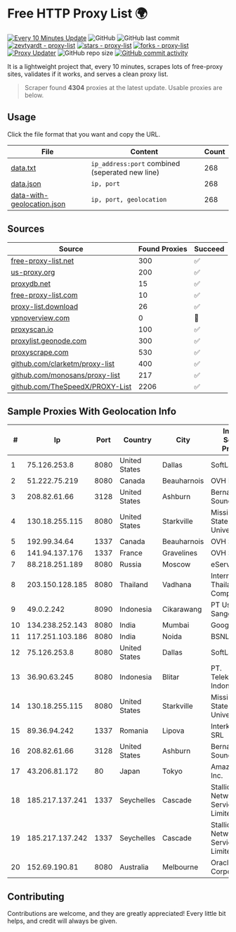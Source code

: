 
# Free HTTP Proxy List 🌍

[![Every 10 Minutes Update](https://github.com/mertguvencli/http-proxy-list/actions/workflows/main.yml/badge.svg?branch=main)](https://github.com/mertguvencli/http-proxy-list/actions/workflows/main.yml)
![GitHub](https://img.shields.io/github/license/mertguvencli/http-proxy-list)
![GitHub last commit](https://img.shields.io/github/last-commit/mertguvencli/http-proxy-list)
[![zevtyardt - proxy-list](https://img.shields.io/static/v1?label=zevtyardt&message=proxy-list&color=blue&logo=github)](https://github.com/zevtyardt/proxy-list "Go to GitHub repo")
[![stars - proxy-list](https://img.shields.io/github/stars/zevtyardt/proxy-list?style=social)](https://github.com/zevtyardt/proxy-list)
[![forks - proxy-list](https://img.shields.io/github/forks/zevtyardt/proxy-list?style=social)](https://github.com/zevtyardt/proxy-list)
[![Proxy Updater](https://github.com/zevtyardt/proxy-list/workflows/Proxy%20Updater/badge.svg)](https://github.com/zevtyardt/proxy-list/actions?query=workflow:"Proxy+Updater")
![GitHub repo size](https://img.shields.io/github/repo-size/zevtyardt/proxy-list)
[![GitHub commit activity](https://img.shields.io/github/commit-activity/m/zevtyardt/proxy-list?logo=commits)](https://github.com/zevtyardt/proxy-list/commits/main)

It is a lightweight project that, every 10 minutes, scrapes lots of free-proxy sites, validates if it works, and serves a clean proxy list.

> Scraper found **4304** proxies at the latest update. Usable proxies are below.

## Usage

Click the file format that you want and copy the URL.

|File|Content|Count|
|----|-------|-----|
|[data.txt](https://raw.githubusercontent.com/mertguvencli/http-proxy-list/main/proxy-list/data.txt)|`ip_address:port` combined (seperated new line)|268|
|[data.json](https://raw.githubusercontent.com/mertguvencli/http-proxy-list/main/proxy-list/data.json)|`ip, port`|268|
|[data-with-geolocation.json](https://raw.githubusercontent.com/mertguvencli/http-proxy-list/main/proxy-list/data-with-geolocation.json)|`ip, port, geolocation`|268|

## Sources

|Source|Found Proxies|Succeed|
|------|-------------|-------|
|[free-proxy-list.net](https://free-proxy-list.net)|300|✅|
|[us-proxy.org](https://www.us-proxy.org)|200|✅|
|[proxydb.net](http://proxydb.net)|15|✅|
|[free-proxy-list.com](https://free-proxy-list.com/?page=&port=&type%5B%5D=http&type%5B%5D=https&up_time=0&search=Search)|10|✅|
|[proxy-list.download](https://www.proxy-list.download/HTTP)|26|✅|
|[vpnoverview.com](https://vpnoverview.com/privacy/anonymous-browsing/free-proxy-servers)|0|🚫|
|[proxyscan.io](https://www.proxyscan.io)|100|✅|
|[proxylist.geonode.com](https://proxylist.geonode.com/api/proxy-list?limit=300&page=1&sort_by=lastChecked&sort_type=desc&protocols=http,https)|300|✅|
|[proxyscrape.com](https://api.proxyscrape.com/v2/?request=displayproxies&protocol=http&timeout=10000&country=all&ssl=all&anonymity=all)|530|✅|
|[github.com/clarketm/proxy-list](https://raw.githubusercontent.com/clarketm/proxy-list/master/proxy-list-raw.txt)|400|✅|
|[github.com/monosans/proxy-list](https://raw.githubusercontent.com/monosans/proxy-list/main/proxies/http.txt)|217|✅|
|[github.com/TheSpeedX/PROXY-List](https://raw.githubusercontent.com/TheSpeedX/PROXY-List/master/http.txt)|2206|✅|


## Sample Proxies With Geolocation Info

|#|Ip|Port|Country|City|Internet Service Provider|
|-|--|----|-------|----|-------------------------|
|1|75.126.253.8|8080|United States|Dallas|SoftLayer|
|2|51.222.75.219|8080|Canada|Beauharnois|OVH Hosting|
|3|208.82.61.66|3128|United States|Ashburn|Bernardi Sounds|
|4|130.18.255.115|8080|United States|Starkville|Mississippi State University|
|5|192.99.34.64|1337|Canada|Beauharnois|OVH SAS|
|6|141.94.137.176|1337|France|Gravelines|OVH SAS|
|7|88.218.251.189|8080|Russia|Moscow|eServer s.r.o.|
|8|203.150.128.185|8080|Thailand|Vadhana|Internet Thailand Company Ltd|
|9|49.0.2.242|8090|Indonesia|Cikarawang|PT Usaha Adi Sanggoro|
|10|134.238.252.143|8080|India|Mumbai|Google LLC|
|11|117.251.103.186|8080|India|Noida|BSNL Internet|
|12|75.126.253.8|8080|United States|Dallas|SoftLayer|
|13|36.90.63.245|8080|Indonesia|Blitar|PT. Telekomunikasi Indonesia|
|14|130.18.255.115|8080|United States|Starkville|Mississippi State University|
|15|89.36.94.242|1337|Romania|Lipova|Interkvm Host SRL|
|16|208.82.61.66|3128|United States|Ashburn|Bernardi Sounds|
|17|43.206.81.172|80|Japan|Tokyo|Amazon.com, Inc.|
|18|185.217.137.241|1337|Seychelles|Cascade|Stallion Network Services Limited|
|19|185.217.137.242|1337|Seychelles|Cascade|Stallion Network Services Limited|
|20|152.69.190.81|8080|Australia|Melbourne|Oracle Corporation|



## Contributing

Contributions are welcome, and they are greatly appreciated! Every
little bit helps, and credit will always be given.

